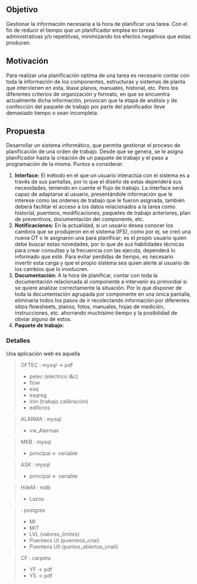 ## Objetivo
Gestionar la información necesaria a la hora de planificar una tarea. Con el fin de reducir el tiempo que un planificador emplea en tareas administrativas y/o repetitivas, minimizando los efectos negativos que estas producen.
## Motivación
Para realizar una planificación optima de una tarea es necesario contar con toda la información de los componentes, estructuras y sistemas de planta que intervienen en esta, léase planos, manuales, historial, etc. 
Pero los diferentes criterios de organización y formato, en que se encuentra actualmente dicha información, provocan que la etapa de análisis y de confección del paquete de trabajo por parte del planificador lleve demasiado tiempo o sean incompleta.
## Propuesta
Desarrollar un sistema informático, que permita gestionar el proceso de planificación de una orden de trabajo. Desde que se genera, se le asigna planificador hasta la creación de un paquete de trabajo y el paso a programación de la misma.
Puntos a considerar:
1. **Interface:** El método en el que un usuario interactúa con el sistema es a través de sus pantallas, por lo que el diseño de estas dependerá sus necesidades, teniendo en cuente el flujo de trabajo. La interface será capaz de adaptarse al usuario, presentándole información que le interese como las ordenes de trabajo que le fueron asignada, también deberá facilitar el acceso a los datos relacionados a la tarea como historial, puenteos, modificaciones, paquetes de trabajo anteriores, plan de preventivos, documentación del componente, etc.
1. **Notificaciones:** En la actualidad, si un usuario desea conocer los cambios que se produjeron en el sistema (IFS), como por ej. se creó una nueva OT o le asignaron una para planificar; es el propio usuario quien debe buscar estas novedades, por lo que de sus habilidades técnicas para crear consultas y la frecuencia con las ejecuta, dependerá lo informado que esté. Para evitar perdidas de tiempo, es necesario invertir esta carga y que el propio sistema sea quien alerte al usuario de los cambios que lo involucren.
1. **Documentación:** A la hora de planificar, contar con toda la documentación relacionada al componente a intervenir es primordial si se quiere analizar correctamente la situación. Por lo que disponer de toda la documentación agrupada por componente en una única pantalla, eliminaría todos los pasos de ir recolectando información por diferentes sitios flowsheets, planos, fotos, manuales, hojas de medición, instrucciones, etc. ahorrando muchísimo tiempo y la posibilidad de obviar alguno de estos.
1. **Paquete de trabajo:** 
### Detalles
Una aplicación web es aquella 

> OFTEC : mysql -> pdf
> * pelec (eléctrico i&c)
> * flow
> * esq
> * esqreg
> * inin (trabajo calibración)
> * edificios

> ALARMA : mysql
> * vw_Alarmas

> MKB : mysql
> * principal <- variable

> ASK : mysql
> * principal <- variable

> HdeM : mdb
> * Lazos

> : postgres
> * MI
> * MIT
> * LVL (valores_limites)
> * Puenteos UI (puenteos_cnai)
> * Puenteos UII (puntos_abiertos_cnaii)

> CF : carpeta
> * YF -> pdf
> * YS -> pdf
